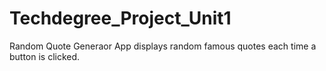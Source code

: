 # Techdegree_Project_Unit1
Random Quote Generaor
App displays random famous quotes each time a button is clicked. 

